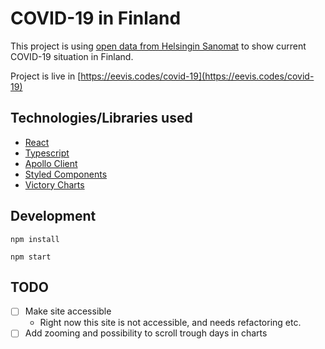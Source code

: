 # COVID-19 in Finland

This project is using [open data from Helsingin Sanomat](https://github.com/HS-Datadesk/koronavirus-avoindata) to show current COVID-19 situation in Finland.

Project is live in [https://eevis.codes/covid-19](https://eevis.codes/covid-19)

## Technologies/Libraries used

- [React](https://reactjs.org/)
- [Typescript](https://www.typescriptlang.org/)
- [Apollo Client](https://www.apollographql.com/docs/react/)
- [Styled Components](https://styled-components.com/)
- [Victory Charts](https://formidable.com/open-source/victory/)

## Development

`npm install`

`npm start`

## TODO

- [ ] Make site accessible
  - Right now this site is not accessible, and needs refactoring etc.
- [ ] Add zooming and possibility to scroll trough days in charts
